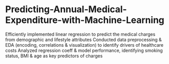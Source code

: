 # Predicting-Annual-Medical-Expenditure-with-Machine-Learning
Efficiently implemented linear regression to predict the medical charges from demographic and lifestyle attributes  Conducted data preprocessing &amp; EDA (encoding, correlations &amp; visualization) to identify drivers of healthcare costs  Analyzed regression coeff &amp; model performance, identifying smoking status, BMI &amp; age as key predictors of charges
